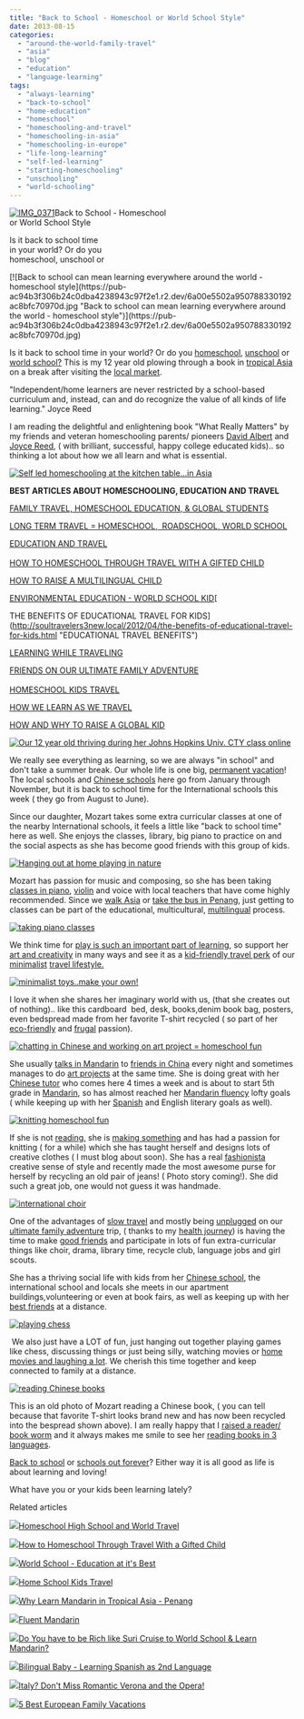 ```yaml
---
title: "Back to School - Homeschool or World School Style"
date: 2013-08-15
categories: 
  - "around-the-world-family-travel"
  - "asia"
  - "blog"
  - "education"
  - "language-learning"
tags: 
  - "always-learning"
  - "back-to-school"
  - "home-education"
  - "homeschool"
  - "homeschooling-and-travel"
  - "homeschooling-in-asia"
  - "homeschooling-in-europe"
  - "life-long-learning"
  - "self-led-learning"
  - "starting-homeschooling"
  - "unschooling"
  - "world-schooling"
---
```


[![IMG_0371](https://pub-ac94b3f306b24c0dba4238943c97f2e1.r2.dev/6a00e5502a950788330192ac8bfc00970d.jpg "IMG_0371")](https://pub-ac94b3f306b24c0dba4238943c97f2e1.r2.dev/6a00e5502a950788330192ac8bfc00970d.jpg)Back to School - Homeschool  
or World School Style  
  
Is it back to school time  
in your world? Or do you  
homeschool, unschool or

<!--more--> [![Back to school can mean learning everywhere around the world - homeschool style](https://pub-ac94b3f306b24c0dba4238943c97f2e1.r2.dev/6a00e5502a950788330192ac8bfc70970d.jpg "Back to school can mean learning everywhere around the world - homeschool style")](https://pub-ac94b3f306b24c0dba4238943c97f2e1.r2.dev/6a00e5502a950788330192ac8bfc70970d.jpg)  
  
Is it back to school time in your world? Or do you [homeschool](http://soultravelers3new.local/2013/07/homeschool-high-school-and-world-travel.html "homeschool high school and world travel"), [unschool](http://soultravelers3new.local/2010/05/travel-organic-garden-homeschool-green-unschool-nature-unit-study-lessons-from-gardening-travel-.html "unschool gardening") or [world school?](http://soultravelers3new.local/2009/04/how-to-travel-the-world-as-a-digital-nomad-family.html "world school as a digital nomad family") This is my 12 year old plowing through a book in [tropical Asia](http://soultravelers3new.local/2011/01/tropical-winter-home-in-penang-malaysia-location-indenpendent-digital-nomad-long-term-travel-tips-.html "tropical winter home penang") on a break after visiting the [local market](http://soultravelers3new.local/2012/08/-superfood-healthy-coconut-tropical-nourishing-tradition-in-asia.html "coconut and local market Asia").  
  
"Independent/home learners are never restricted by a school-based curriculum and, instead, can and do recognize the value of all kinds of life learning." Joyce Reed  
  
I am reading the delightful and enlightening book "What Really Matters" by my friends and veteran homeschooling parents/ pioneers [David Albert](http://www.skylarksings.com/ "David Albert") and [Joyce Reed](http://www.collegegoals.com/team/joyce_reed.html "joyce reed"), ( with brilliant, successful, happy college educated kids).. so thinking a lot about how we all learn and what is essential.  
  
  
[![Self led homeschooling at the kitchen table...in Asia](https://pub-ac94b3f306b24c0dba4238943c97f2e1.r2.dev/6a00e5502a9507883301901eccab02970b.jpg "Self led homeschooling at the kitchen table...in Asia")](https://pub-ac94b3f306b24c0dba4238943c97f2e1.r2.dev/6a00e5502a9507883301901eccab02970b.jpg)  
  
**BEST ARTICLES ABOUT HOMESCHOOLING, EDUCATION AND TRAVEL**  
  
[FAMILY TRAVEL, HOMESCHOOL EDUCATION, & GLOBAL STUDENTS](http://soultravelers3new.local/2010/04/family-travel-homeschool-education-global-students-lifestyle-design-location-independent-4hww-around.html "HOMESCHOOLING AND TRAVEL")  
  
[LONG TERM TRAVEL = HOMESCHOOL,  ROADSCHOOL, WORLD SCHOOL](http://soultravelers3new.local/2010/03/long-term-family-travel-homeschool-roadschool-world-school-digitalnomad-lifestyle-design-virtual-.html "LONG TERM TRAVEL = HOMESCHOOL, ROADSCHOOL , WORLD SCHOOL")  
  
[EDUCATION AND TRAVEL](http://soultravelers3new.local/2010/01/seth-godin-lynchpin-education-travel-new-economy-digital-nomad.html "EDUCATION AND TRAVEL")  
[  
HOW TO HOMESCHOOL THROUGH TRAVEL WITH A GIFTED CHILD](http://soultravelers3new.local/2012/09/how-to-homeschool-through-travel-with-a-gifted-child-.html "HOW TO HOMESCHOOL WITH A GIFTED CHILD THROUGH TRAVEL")  
  
[HOW TO RAISE A MULTILINGUAL CHILD](http://soultravelers3new.local/2011/07/how-to-and-why-raise-a-global-kid.html "how to raise a multilingual child")   
  
[ENVIRONMENTAL EDUCATION - WORLD SCHOOL KID](http://soultravelers3new.local/2012/04/environmental-education-world-school-kid.html "ENVIRONMENTAL EDUCATON ")[  
  
THE BENEFITS OF EDUCATIONAL TRAVEL FOR KIDS](http://soultravelers3new.local/2012/04/the-benefits-of-educational-travel-for-kids.html "EDUCATIONAL TRAVEL BENEFITS")   
  
[LEARNING WHILE TRAVELING](http://soultravelers3new.local/2011/09/learning-while-traveling-travel-homeschool-road-school-abroad-5-best-reasons.html "LEARNING WHILE TRAVELING HOMESCHOOLING")  
  
[FRIENDS ON OUR ULTIMATE FAMILY ADVENTURE](http://soultravelers3new.local/2011/02/kids-friends-travel-on-the-ultimate-family-adventure.html "friends on our family travel adventure")  
[  
HOMESCHOOL KIDS TRAVEL](http://soultravelers3new.local/2012/03/home-school-kids-travel.html "HOMESCHOOL KIDS TRAVEL")  
  
[HOW WE LEARN AS WE TRAVEL](http://soultravelers3new.local/2009/04/how-to-travel-the-world-as-a-digital-nomad-family.html "how we learn as we travel")  
  
[HOW AND WHY TO RAISE A GLOBAL KID](http://soultravelers3new.local/2011/07/how-to-and-why-raise-a-global-kid.html "how and why to raise a global kid")  
  
[![Our 12 year old thriving during her Johns Hopkins Univ. CTY class online](https://pub-ac94b3f306b24c0dba4238943c97f2e1.r2.dev/6a00e5502a950788330192ac8bfef1970d.jpg "Our 12 year old thriving during her Johns Hopkins Univ. CTY class online")](https://pub-ac94b3f306b24c0dba4238943c97f2e1.r2.dev/6a00e5502a950788330192ac8bfef1970d.jpg)  
  
We really see everything as learning, so we are always "in school" and don't take a summer break. Our whole life is one big, [permanent vacation](http://soultravelers3new.local/2010/06/early-retirement-perpetual-travel-radical-early-retirement-with-kids-rtw-family-travel-multiyear.html "permament vacation, perpetual travel")! The local schools and [Chinese schools](http://soultravelers3new.local/2012/11/chinese-school-fun.html "Chinese school ") here go from January through November, but it is back to school time for the International schools this week ( they go from August to June).  
  
Since our daughter, Mozart takes some extra curricular classes at one of the nearby International schools, it feels a little like "back to school time" here as well. She enjoys the classes, library, big piano to practice on and the social aspects as she has become good friends with this group of kids.  
  
[![Hanging out at home playing in nature](https://pub-ac94b3f306b24c0dba4238943c97f2e1.r2.dev/6a00e5502a9507883301901eccae50970b.jpg "Hanging out at home playing in nature")](https://pub-ac94b3f306b24c0dba4238943c97f2e1.r2.dev/6a00e5502a9507883301901eccae50970b.jpg)  
  
Mozart has passion for music and composing, so she has been taking [classes in piano](http://www.youtube.com/watch?v=0Ar90wOnWnM "classes in Piano online"), [violin](http://soultravelers3new.local/2011/08/kid-playing-violin-around-the-world.html "violin around the world") and voice with local teachers that have come highly recommended. Since we [walk Asia](http://soultravelers3new.local/2012/08/walking-in-asia.html "walking in Asia") or [take the bus in Penang](http://soultravelers3new.local/2012/10/getting-around-penang-by-bus.html "taking the bus in Penang - how to"), just getting to classes can be part of the educational, multicultural, [multilingual](http://soultravelers3new.local/2011/06/how-to-raise-a-bilingual-or-multi-lingual-child.html "how to raise a multilingual child") process.  
  
[![taking piano classes ](https://pub-ac94b3f306b24c0dba4238943c97f2e1.r2.dev/6a00e5502a95078833019104c2954f970c.jpg "taking piano classes ")](https://pub-ac94b3f306b24c0dba4238943c97f2e1.r2.dev/6a00e5502a95078833019104c2954f970c.jpg)  
  
We think time for [play is such an important part of learning](http://soultravelers3new.local/2013/05/the-importance-of-play-in-learning.html "time for play important in learning"), so support her [art and creativity](http://soultravelers3new.local/2010/02/kids-art-creativity-travel-family-friendly-travel-education-homeschool-roadschool-.html "art and creativity in learning") in many ways and see it as a [kid-friendly travel perk](http://soultravelers3new.local/2012/03/kid-friendly-travel-perks.html "kid friendly travel perks") of our [minimalist](http://soultravelers3new.local/2011/08/minimalist-living-family-travel-lifestyle-books.html "minimalist living family ") [travel lifestyle.  
](http://soultravelers3new.local/2011/07/what-our-nomadic-travel-lifestyle-looks-like-family-fun.html "our travel lifestyle")  
  
[![minimalist toys..make your own!](https://pub-ac94b3f306b24c0dba4238943c97f2e1.r2.dev/6a00e5502a9507883301901eccaf77970b.jpg "minimalist toys..make your own!")](https://pub-ac94b3f306b24c0dba4238943c97f2e1.r2.dev/6a00e5502a9507883301901eccaf77970b.jpg)  
  
I love it when she shares her imaginary world with us, (that she creates out of nothing).. like this cardboard  bed, desk, books,denim book bag, posters, even bedspread made from her favorite T-shirt recycled ( so part of her [eco-friendly](http://soultravelers3new.local/2011/04/earth-day-song-solo-and-1st-place.html "eco friendly kid speech") and [frugal](http://soultravelers3new.local/2011/08/minimalist-living-family-travel-lifestyle-books.html "best frugal minimalist tips") passion).  
  
[![chatting in Chinese and working on art project = homeschool fun](https://pub-ac94b3f306b24c0dba4238943c97f2e1.r2.dev/6a00e5502a95078833019104c29766970c.jpg "chatting in Chinese and working on art project = homeschool fun")](https://pub-ac94b3f306b24c0dba4238943c97f2e1.r2.dev/6a00e5502a95078833019104c29766970c.jpg)  
  
She usually [talks in Mandarin](http://soultravelers3new.local/2012/07/learning-mandarin-in-asia-the-economist-and-wall-street-journal-discuss-.html "learning mandarin in Asia") to [friends in China](http://soultravelers3new.local/2012/12/making-friends-in-china-.html "friends in china") every night and sometimes manages to do [art projects](http://soultravelers3new.local/2008/07/mobile-mozart-a.html "art projects") at the same time. She is doing great with her [Chinese tutor](http://soultravelers3new.local/2012/10/tutoring-in-asia-why-asians-get-superior-test-scores.html "Chinese tutor in Asia") who comes here 4 times a week and is about to start 5th grade in [Mandarin](http://soultravelers3new.local/2013/03/mandarin-ted-talk-american-kids-inspiring-chinese-speech-.html "Mandarin ted talk inspiring speech by  a kid"), so has almost reached her [Mandarin fluency](http://soultravelers3new.local/2013/06/fluent-mandarin.html "Mandarin fluency goals") lofty goals ( while keeping up with her [Spanish](http://soultravelers3new.local/2013/05/learning-spanish-in-spain.html "learning spanish in spain") and English literary goals as well).  
  
[![knitting homeschool fun](https://pub-ac94b3f306b24c0dba4238943c97f2e1.r2.dev/6a00e5502a9507883301901eccb218970b.jpg "knitting homeschool fun")](https://pub-ac94b3f306b24c0dba4238943c97f2e1.r2.dev/6a00e5502a9507883301901eccb218970b.jpg)  
  
If she is not [reading,](http://soultravelers3new.local/2013/07/best-family-travel-educational-tip.html "best family educational tips") she is [making something](http://soultravelers3new.local/2008/04/creative-projec.html "creative projects for kids") and has had a passion for knitting ( for a while) which she has taught herself and designs lots of creative clothes ( I must blog about soon). She has a real [fashionista](http://soultravelers3new.local/2009/05/how-to-be-a-world-traveling-fashionista.html "fashionista traveling world") creative sense of style and recently made the most awesome purse for herself by recycling an old pair of jeans! ( Photo story coming!). She did such a great job, one would not guess it was handmade.  
  
[![international choir](https://pub-ac94b3f306b24c0dba4238943c97f2e1.r2.dev/6a00e5502a950788330192ac8c0567970d.jpg "international choir")](https://pub-ac94b3f306b24c0dba4238943c97f2e1.r2.dev/6a00e5502a950788330192ac8c0567970d.jpg)  
  
One of the advantages of [slow travel](http://soultravelers3new.local/2011/11/slow-travel.html "slow travel") and mostly being [unplugged](http://soultravelers3new.local/2012/06/unplugged-todays-best-luxury-.html "unplugged") on our [ultimate family adventure](http://soultravelers3new.local/2011/02/kids-friends-travel-on-the-ultimate-family-adventure.html "ultimate family adventure") trip, ( thanks to my [health journey](http://soultravelers3new.local/2013/07/healing-journey-and-blessings.html "healing journey")) is having the time to make [good friends](http://soultravelers3new.local/2012/04/best-friends-around-the-world-traveling-with-school-age-kids.html "best friends around the world") and participate in lots of fun extra-curricular things like choir, drama, library time, recycle club, language jobs and girl scouts.  
  
She has a thriving social life with kids from her [Chinese school](http://soultravelers3new.local/2012/07/chinese-school-in-asia-11-year-old-american-doing-physics-in-mandarin.html "chinese school "), the international school and locals she meets in our apartment buildings,volunteering or even at book fairs, as well as keeping up with her [best friends](http://soultravelers3new.local/2012/10/best-friends-forever-and-travel-.html "best friends forever") at a distance.  
  
[![playing chess](https://pub-ac94b3f306b24c0dba4238943c97f2e1.r2.dev/6a00e5502a950788330192ac8c0674970d.jpg "playing chess")](https://pub-ac94b3f306b24c0dba4238943c97f2e1.r2.dev/6a00e5502a950788330192ac8c0674970d.jpg)  
  
 We also just have a LOT of fun, just hanging out together playing games like chess, discussing things or just being silly, watching movies or [home movies and laughing a lot](http://soultravelers3new.local/2013/07/long-term-family-travel-most-important-item.html "long term family travel most important item"). We cherish this time together and keep connected to family at a distance.  
  
[![reading Chinese books](https://pub-ac94b3f306b24c0dba4238943c97f2e1.r2.dev/6a00e5502a950788330192ac8c098c970d.jpg "reading Chinese books")](https://pub-ac94b3f306b24c0dba4238943c97f2e1.r2.dev/6a00e5502a950788330192ac8c098c970d.jpg)  
  
This is an old photo of Mozart reading a Chinese book, ( you can tell because that favorite T-shirt looks brand new and has now been recycled into the bespread shown above). I am really happy that I [raised a reader/ book worm](http://soultravelers3new.local/2013/03/10-tips-to-raise-a-reader-book-lover.html "how to raise a reader or book worm") and it always makes me smile to see her [reading books in 3 languages](http://soultravelers3new.local/2012/11/multilingual-learning-reading-in-3-languages.html "reading books in 3 languages").  
  
[Back to school](http://soultravelers3new.local/2006/11/first-day-of-sc.html "first day of school") or [schools out forever](http://soultravelers3new.local/2010/07/schools-out-forever-expat-immersion-spanish-in-spain-digital-nomad-education-for-kids-who-travel.html "schools out forever")? Either way it is all good as life is about learning and loving!  
  
What have you or your kids been learning lately?  
  

Related articles

[![](http://i.zemanta.com/186552909_80_80.jpg)](http://soultravelers3new.local/2013/07/homeschool-high-school-and-world-travel.html)[Homeschool High School and World Travel](http://soultravelers3new.local/2013/07/homeschool-high-school-and-world-travel.html)

[![](http://i.zemanta.com/111536966_80_80.jpg)](http://soultravelers3new.local/2012/09/how-to-homeschool-through-travel-with-a-gifted-child-.html)[How to Homeschool Through Travel With a Gifted Child](http://soultravelers3new.local/2012/09/how-to-homeschool-through-travel-with-a-gifted-child-.html)

[![](http://i.zemanta.com/138225478_80_80.jpg)](http://soultravelers3new.local/2013/01/world-school-education-at-its-best-.html)[World School - Education at it's Best](http://soultravelers3new.local/2013/01/world-school-education-at-its-best-.html)

[![](http://i.zemanta.com/81969987_80_80.jpg)](http://soultravelers3new.local/2012/03/home-school-kids-travel.html)[Home School Kids Travel](http://soultravelers3new.local/2012/03/home-school-kids-travel.html)

[![](http://i.zemanta.com/94084671_80_80.jpg)](http://soultravelers3new.local/2012/06/why-learn-mandarin-in-tropical-asia-penang.html)[Why Learn Mandarin in Tropical Asia - Penang](http://soultravelers3new.local/2012/06/why-learn-mandarin-in-tropical-asia-penang.html)

[![](http://i.zemanta.com/175476274_80_80.jpg)](http://soultravelers3new.local/2013/06/fluent-mandarin.html)[Fluent Mandarin](http://soultravelers3new.local/2013/06/fluent-mandarin.html)

[![](http://i.zemanta.com/115136650_80_80.jpg)](http://soultravelers3new.local/2012/09/do-you-have-to-be-rich-like-suri-cruise-to-world-school-learn-mandarin-.html)[Do You have to be Rich like Suri Cruise to World School & Learn Mandarin?](http://soultravelers3new.local/2012/09/do-you-have-to-be-rich-like-suri-cruise-to-world-school-learn-mandarin-.html)

[![](http://i.zemanta.com/187506935_80_80.jpg)](http://soultravelers3new.local/2013/07/bilingual-baby-learning-spanish-as-2nd-language.html)[Bilingual Baby - Learning Spanish as 2nd Language](http://soultravelers3new.local/2013/07/bilingual-baby-learning-spanish-as-2nd-language.html)

[![](http://i.zemanta.com/117954986_80_80.jpg)](http://soultravelers3new.local/2012/10/italy-dont-miss-romantic-verona-and-the-opera-.html)[Italy? Don't Miss Romantic Verona and the Opera!](http://soultravelers3new.local/2012/10/italy-dont-miss-romantic-verona-and-the-opera-.html)

[![](http://i.zemanta.com/noimg_49_80_80.jpg)](http://soultravelers3new.local/2012/02/5-best-european-family-vacations.html)[5 Best European Family Vacations](http://soultravelers3new.local/2012/02/5-best-european-family-vacations.html)
